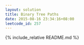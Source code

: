 ```yaml
---
layout: solution
title: Binary Tree Paths
date: 2015-08-16 23:34:16+08:00
leetcode_id: 257
---
```

{% include_relative README.md %}
